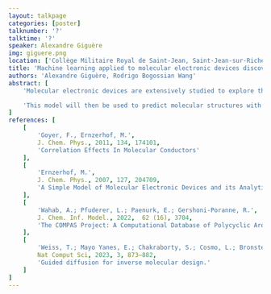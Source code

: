 ```yaml
---
layout: talkpage
categories: [poster]
talknumber: '?'
talktime: '?'
speaker: Alexandre Giguère
img: giguere.png
location: ['Collège Militaire Royal de Saint-Jean, Saint-Jean-sur-Richelieu, Québec (Canada)', 'SandboxAQ, Palo Alto, California (US)']
title: 'Machine learning applied to molecular electronic devices discovery'
authors: 'Alexandre Giguère, Rodrigo Bogossian Wang'
abstract: [
    'Molecular electronic devices are extensively studied to explore their potential use in electronics and to gain an understanding of electron transport mechanisms at the molecular scale. The source-sink potential (SSP) method [1,2] provides a simple tool for the qualitative analysis of the conductance of molecular electronic devices. The COMPAS 1D database is extended to include the molecular conductance of every planar hydrocarbon and every contacts combination possible [3]. This extended database is then used to train a generative machine learning model inspired by the GaUDI model [4].',

    'This model will then be used to predict molecular structures with the desired conductive properties and can contribute to the development of innovative materials in molecular electronics.'
]
references: [
    [
        'Goyer, F., Ernzerhof, M.',
        J. Chem. Phys., 2011, 134, 174101,
        'Correlation Effects In Molecular Conductors'
    ],
    [
        'Ernzerhof, M.',
        J. Chem. Phys., 2007, 127, 204709,
        'A Simple Model of Molecular Electronic Devices and its Analytical Solution'
    ],
    [
        'Wahab, A.; Pfuderer, L.; Paenurk, E.; Gershoni-Poranne, R.',
        J. Chem. Inf. Model., 2022,  62 (16), 3704,
        'The COMPAS Project: A Computational Database of Polycyclic Aromatic Systems. Phase 1: Cata-Condensed Polybenzenoid Hydrocarbons.'
    ],
    [
        'Weiss, T.; Mayo Yanes, E.; Chakraborty, S.; Cosmo, L.; Bronstein, A. M.; Gershoni-Poranne, R.',
        Nat Comput Sci, 2023, 3, 873–882,
        'Guided diffusion for inverse molecular design.'
    ]
]
---
```

